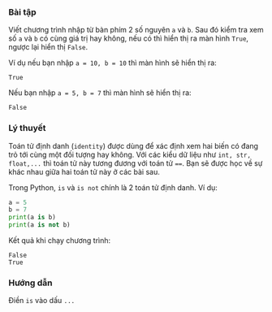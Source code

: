 ### **Bài tập**

Viết chương trình nhập từ bàn phím 2 số nguyên `a` và `b`. Sau đó kiểm tra xem số `a` và `b` có cùng giá trị hay không, nếu có thì hiển thị ra màn hình `True`, ngược lại hiển thị `False`.

Ví dụ nếu bạn nhập `a = 10, b = 10` thì màn hình sẽ hiển thị ra:

``` markup
True
```

Nếu bạn nhập `a = 5, b = 7` thì màn hình sẽ hiển thị ra:

``` markup
False
```

### **Lý thuyết**

Toán tử định danh (`identity`) được dùng để xác định xem hai biến có đang trỏ tới cùng một đối tượng hay không. Với các kiểu dữ liệu như `int, str, float,...` thì toán tử này tương đương với toán tử `==`. Bạn sẽ được học về sự khác nhau giữa hai toán tử này ở các bài sau.

Trong Python, `is` và `is not` chính là 2 toán tử định danh. Ví dụ:

``` python
a = 5
b = 7
print(a is b)
print(a is not b)
```

Kết quả khi chạy chương trình:

``` markup
False
True
```

### Hướng dẫn

Điền `is` vào dấu `...`

